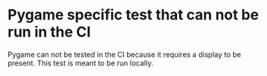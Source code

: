 # Pygame specific test that can not be run in the CI

Pygame can not be tested in the CI because it requires a display to be present. This test is meant to be run locally.
